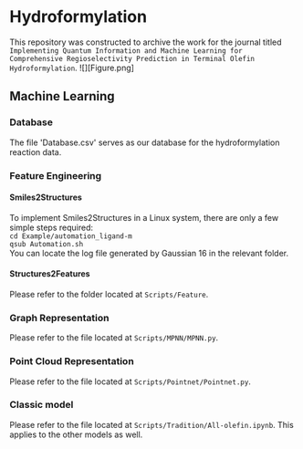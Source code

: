 # Hydroformylation
This repository was constructed to archive the work for the journal titled `Implementing Quantum Information and Machine Learning for Comprehensive Regioselectivity Prediction in Terminal Olefin Hydroformylation`.
![][Figure.png]
## Machine Learning
### Database 
The file 'Database.csv' serves as our database for the hydroformylation reaction data.
### Feature Engineering
#### Smiles2Structures
To implement Smiles2Structures in a Linux system, there are only a few simple steps required:  
`cd Example/automation_ligand-m`  
`qsub Automation.sh`  
You can locate the log file generated by Gaussian 16 in the relevant folder. 
#### Structures2Features
Please refer to the folder located at `Scripts/Feature`. 
### Graph Representation
Please refer to the file located at `Scripts/MPNN/MPNN.py`.
### Point Cloud Representation
Please refer to the file located at `Scripts/Pointnet/Pointnet.py`.
### Classic model
Please refer to the file located at `Scripts/Tradition/All-olefin.ipynb`. This applies to the other models as well.
